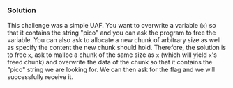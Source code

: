 ### Solution

This challenge was a simple UAF. You want to overwrite a variable (`x`) so that it contains the string "pico" and you can ask the program to free the variable. You can also ask to allocate a new chunk of arbitrary size as well as specify the content the new chunk should hold. Therefore, the solution is to free `x`, ask to malloc a chunk of the same size as `x` (which will yield `x`'s freed chunk) and overwrite the data of the chunk so that it contains the "pico" string we are looking for. We can then ask for the flag and we will successfully receive it.